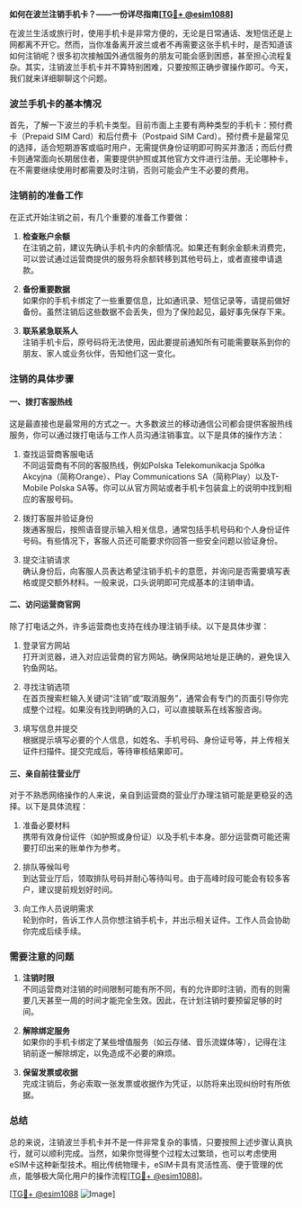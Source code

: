 **如何在波兰注销手机卡？——一份详尽指南[[TG💪+ @esim1088](https://t.me/s/esim1088)]**

在波兰生活或旅行时，使用手机卡是非常方便的，无论是日常通话、发短信还是上网都离不开它。然而，当你准备离开波兰或者不再需要这张手机卡时，是否知道该如何注销呢？很多初次接触国外通信服务的朋友可能会感到困惑，甚至担心流程复杂。其实，注销波兰手机卡并不算特别困难，只要按照正确步骤操作即可。今天，我们就来详细聊聊这个问题。

### 波兰手机卡的基本情况

首先，了解一下波兰的手机卡类型。目前市面上主要有两种类型的手机卡：预付费卡（Prepaid SIM Card）和后付费卡（Postpaid SIM Card）。预付费卡是最常见的选择，适合短期游客或临时用户，无需提供身份证明即可购买并激活；而后付费卡则通常面向长期居住者，需要提供护照或其他官方文件进行注册。无论哪种卡，在不需要继续使用时都需要及时注销，否则可能会产生不必要的费用。

### 注销前的准备工作

在正式开始注销之前，有几个重要的准备工作要做：

1. **检查账户余额**  
   在注销之前，建议先确认手机卡内的余额情况。如果还有剩余金额未消费完，可以尝试通过运营商提供的服务将余额转移到其他号码上，或者直接申请退款。

2. **备份重要数据**  
   如果你的手机卡绑定了一些重要信息，比如通讯录、短信记录等，请提前做好备份。虽然注销后这些数据不会丢失，但为了保险起见，最好事先保存下来。

3. **联系紧急联系人**  
   注销手机卡后，原号码将无法使用，因此要提前通知所有可能需要联系到你的朋友、家人或业务伙伴，告知他们这一变化。

### 注销的具体步骤

#### 一、拨打客服热线

这是最直接也是最常用的方式之一。大多数波兰的移动通信公司都会提供客服热线服务，你可以通过拨打电话与工作人员沟通注销事宜。以下是具体的操作方法：

1. 查找运营商客服电话  
   不同运营商有不同的客服热线，例如Polska Telekomunikacja Spółka Akcyjna（简称Orange）、Play Communications SA（简称Play）以及T-Mobile Polska SA等。你可以从官方网站或者手机卡包装盒上的说明中找到相应的客服号码。

2. 拨打客服并验证身份  
   拨通客服后，按照语音提示输入相关信息，通常包括手机号码和个人身份证件号码。有些情况下，客服人员还可能要求你回答一些安全问题以验证身份。

3. 提交注销请求  
   确认身份后，向客服人员表达希望注销手机卡的意愿，并询问是否需要填写表格或提交额外材料。一般来说，口头说明即可完成基本的注销申请。

#### 二、访问运营商官网

除了打电话之外，许多运营商也支持在线办理注销手续。以下是具体步骤：

1. 登录官方网站  
   打开浏览器，进入对应运营商的官方网站。确保网站地址是正确的，避免误入钓鱼网站。

2. 寻找注销选项  
   在首页搜索栏输入关键词“注销”或“取消服务”，通常会有专门的页面引导你完成整个过程。如果没有找到明确的入口，可以直接联系在线客服咨询。

3. 填写信息并提交  
   根据提示填写必要的个人信息，如姓名、手机号码、身份证号等，并上传相关证件扫描件。提交完成后，等待审核结果即可。

#### 三、亲自前往营业厅

对于不熟悉网络操作的人来说，亲自到运营商的营业厅办理注销可能是更稳妥的选择。以下是具体流程：

1. 准备必要材料  
   携带有效身份证件（如护照或身份证）以及手机卡本身。部分运营商可能还需要打印出来的账单作为参考。

2. 排队等候叫号  
   到达营业厅后，领取排队号码并耐心等待叫号。由于高峰时段可能会有较多客户，建议提前规划好时间。

3. 向工作人员说明需求  
   轮到你时，告诉工作人员你想注销手机卡，并出示相关证件。工作人员会协助你完成后续手续。

### 需要注意的问题

1. **注销时限**  
   不同运营商对注销的时间限制可能有所不同，有的允许即时注销，而有的则需要几天甚至一周的时间才能完全生效。因此，在计划注销时要预留足够的时间。

2. **解除绑定服务**  
   如果你的手机卡绑定了某些增值服务（如云存储、音乐流媒体等），记得在注销前逐一解除绑定，以免造成不必要的麻烦。

3. **保留发票或收据**  
   完成注销后，务必索取一张发票或收据作为凭证，以防将来出现纠纷时有所依据。

### 总结

总的来说，注销波兰手机卡并不是一件非常复杂的事情，只要按照上述步骤认真执行，就可以顺利完成。当然，如果你觉得整个过程太过繁琐，也可以考虑使用eSIM卡这种新型技术。相比传统物理卡，eSIM卡具有灵活性高、便于管理的优点，能够极大简化用户的操作流程[[TG💪+ @esim1088](https://t.me/s/esim1088)]。

[[TG💪+ @esim1088](https://t.me/s/esim1088) ![Image](https://i.postimg.cc/4NQfJmqS/Snipaste-2025-05-13-00-14-12.png)]